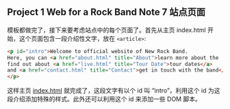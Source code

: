 ## Project 1 Web for a Rock Band Note 7 站点页面

模板都做完了，接下来要考虑站点中的每个页面了。首先从主页 index.html 开始，这个页面包含一段介绍性文字，放在 `<article>`:
```html
<p id="intro">Welcome to official website of New Rock Band.
Here, you can <a href="about.html" title="About">learn more about the    band</a>,view <a href="photos.html" title="Photos">photos of the band</a>,
find out about <a href="live.html" title="Tour Date">tour dates</a> 
and <a href="contact.html" title="Contact">get in touch with the band</a>.
</p>
```

这样主页 [index.html](https://github.com/Virgil0113/Web-Project/blob/master/Project%201/Code/index.html) 就完成了，这段文字有以个 id 叫 “intro”，利用这个 id 为这段介绍添加特殊的样式。此外还可以利用这个 id 来添加一些 DOM 脚本。

